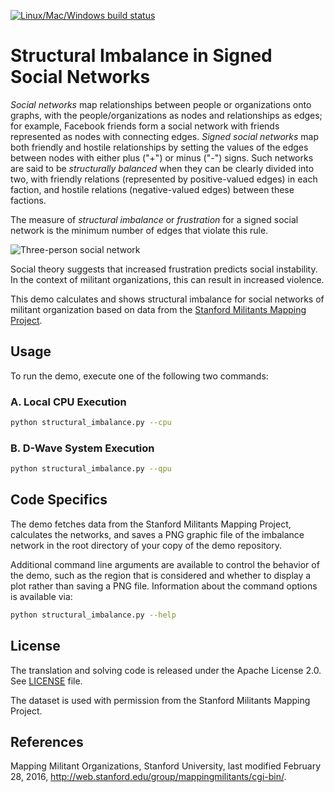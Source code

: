 [![Linux/Mac/Windows build status](
  https://circleci.com/gh/dwave-examples/structural-imbalance.svg?style=svg)](
  https://circleci.com/gh/dwave-examples/structural-imbalance)

# Structural Imbalance in Signed Social Networks

*Social networks* map relationships between people or organizations onto
graphs, with the people/organizations as nodes and relationships as edges; for
example, Facebook friends form a social network with friends represented as
nodes with connecting edges. *Signed social networks* map both friendly and
hostile relationships by setting the values of the edges between nodes with
either plus ("+") or minus ("-") signs. Such networks are said to be
*structurally balanced* when they can be clearly divided into two, with
friendly relations (represented by positive-valued edges) in each faction, and
hostile relations (negative-valued edges) between these factions.

The measure of *structural imbalance* or *frustration* for a signed social
network is the minimum number of edges that violate this rule.

![Three-person social network](_static/Social.png)

Social theory suggests that increased frustration predicts social instability.
In the context of militant organizations, this can result in increased
violence.

This demo calculates and shows structural imbalance for social networks of
militant organization based on data from the [Stanford Militants Mapping
Project](http://web.stanford.edu/group/mappingmilitants/cgi-bin/).

## Usage

To run the demo, execute one of the following two commands:

### A. Local CPU Execution

```bash
python structural_imbalance.py --cpu
```

### B. D-Wave System Execution

```bash
python structural_imbalance.py --qpu
```

## Code Specifics

The demo fetches data from the Stanford Militants Mapping Project, calculates
the networks, and saves a PNG graphic file of the imbalance network in the root
directory of your copy of the demo repository.

Additional command line arguments are available to control the behavior of the
demo, such as the region that is considered and whether to display a plot rather
than saving a PNG file.  Information about the command options is available via:

```bash
python structural_imbalance.py --help
```

## License

The translation and solving code is released under the Apache License 2.0. See
[LICENSE](LICENSE) file.

The dataset is used with permission from the Stanford Militants Mapping
Project.

## References

Mapping Militant Organizations, Stanford University, last modified February 28,
2016, http://web.stanford.edu/group/mappingmilitants/cgi-bin/.
